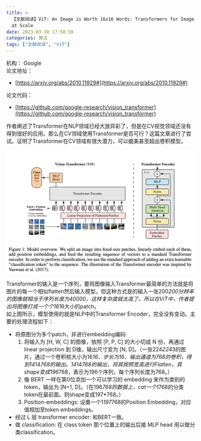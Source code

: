 ```yaml
---
title: >-
  【文献阅读】ViT: An Image is Worth 16x16 Words: Transformers for Image Recognition
  at Scale
date: 2023-03-30 17:58:58
categories: 算法
tags: ["文献阅读", "ViT"]
---
```


机构： Google  
论文地址：

* [https://arxiv.org/abs/2010.11929#](https://arxiv.org/abs/2010.11929#)

论文代码：

* [https://github.com/google-research/vision_transformer](https://github.com/google-research/vision_transformer)

<!-- more -->

作者阐述了Transformer在NLP领域已经大放异彩了，但是在CV视觉领域还没有得到很好的应用。那么在CV领域使用Transformer是否可行？这篇文章进行了尝试。证明了Transformer在CV领域有很大潜力，可以媲美甚至超出卷积模型。

![ ](【文献阅读】ViT-An-Image-is-Worth-16x16-Words-Transformers-for-Image-Recognition-at-Scale/1.png)

Transformer的输入是一个序列，要将图像输入Transformer最简单的方法就是将图片的每一个相似flatten然后输入模型。但这种方式是的输入一张200*200分辨率的图像就相当于序列长度为40000，这样复杂度就太高了。所以在ViT中，作者提出将图像打成一个个16*16大小的patch。  
如上图所示，模型使用的就是NLP中的Transformer Encoder，完全没有变动。主要的处理流程如下：

* 将原图分为多个patch，并进行embedding编码:  
  1. 将输入为 [H, W, C] 的图像，依照 [P, P, C] 的大小切成 N 份，再通过linear projection 到 D维，输出尺寸变为 [N, D]。（一张224*224*3的图片，通过一个卷积核大小为16*16、步长为16、输出通道为768的卷积，得到14*14*768的输出。14*14*768的输出，将其按照宽高进行Flatten，其shape变成196*768，表示为196个序列，每个序列长度为768。）
  2. 像 BERT 一样在第0位添加一个可以学习的 embedding 来作为类别的token，输出为 [N+1, D]。（在196*768的数据上，cat一个1*768的分类token在最前面。则shape变成197*768。）
  3. Position-embeddings: 设置一个1*197*768的Position Embedding，对应值相加至token embeddings。
* 经过 L 层 transformer encoder: 和BERT一致。
* 做 classification: 在 class token 那个位置上的输出后接 MLP head 用以做分类classification。
